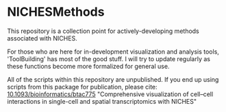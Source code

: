 # NICHESMethods

This repository is a collection point for actively-developing methods associated with NICHES.

For those who are here for in-development visualization and analysis tools, 'ToolBuilding' has most of the good stuff. I will try to update regularly as these functions become more formalized for general use.

All of the scripts within this repository are unpublished. If you end up using scripts from this package for publication, please cite: [10.1093/bioinformatics/btac775](https://doi.org/10.1093/bioinformatics/btac775)
"Comprehensive visualization of cell–cell interactions in single-cell and spatial transcriptomics with NICHES"


